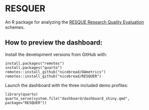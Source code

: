# RESQUER
An R package for analyzing the [RESQUE Research Quality Evaluation](https://nicebread.github.io/RESQUE) schemes.

## How to preview the dashboard:

Install the development versions from GitHub with:

```
install.packages("remotes")
install.packages("quarto")
remotes::install_github("nicebread/OAmetrics")
remotes::install_github("nicebread/RESQUER")
```

Launch the dashboard with the three included demo profiles:

```
library(quarto)
quarto_serve(system.file("dashboard/dashboard_shiny.qmd", package="RESQUER"))
```

